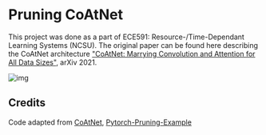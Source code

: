 # Pruning CoAtNet

This project was done as a part of ECE591: Resource-/Time-Dependant Learning Systems (NCSU).
The original paper can be found here describing the CoAtNet architecture ["CoAtNet: Marrying Convolution and Attention for All Data Sizes"](https://arxiv.org/abs/2106.04803), arXiv 2021.

![img](https://user-images.githubusercontent.com/67839539/138133065-337bb5ac-3dca-4ce8-af51-990c5ff23316.png)

## Credits

Code adapted from [CoAtNet](https://github.com/chinhsuanwu/coatnet-pytorch), [Pytorch-Pruning-Example](https://github.com/leimao/PyTorch-Pruning-Example)